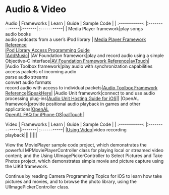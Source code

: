Audio & Video
========


Audio
| Frameworks     | Learn         | Guide  | Sample Code |
| :------------: |:--------------|:-------| :-----------|
| Media Player framework|play songs<br>audio books<br>audio podcasts from a user’s iPod library |  [Media Player Framework Reference](https://developer.apple.com/library/ios/documentation/MediaPlayer/Reference/MediaPlayer_Framework/_index.html#//apple_ref/doc/uid/TP40006952)<br> [iPod Library Access Programming Guide](https://developer.apple.com/library/ios/documentation/Audio/Conceptual/iPodLibraryAccess_Guide/Introduction/Introduction.html#//apple_ref/doc/uid/TP40008765)<br>  |[AddMusic](https://developer.apple.com/library/ios/samplecode/AddMusic/Introduction/Intro.html#//apple_ref/doc/uid/DTS40008845)|
|AV Foundation framework|play and record audio using a simple Objective-C interface|[AV Foundation Framework Reference](https://developer.apple.com/library/ios/documentation/AVFoundation/Reference/AVFoundationFramework/_index.html#//apple_ref/doc/uid/TP40008072)|[avTouch](https://developer.apple.com/library/ios/samplecode/avTouch/Introduction/Intro.html#//apple_ref/doc/uid/DTS40008636)|
|Audio Toolbox framework|play audio with synchronization capabilities<br>access packets of incoming audio<br> parse audio streams<br> convert audio formats<br> record audio with access to individual packets|[Audio Toolbox Framework Reference](https://developer.apple.com/library/ios/documentation/MusicAudio/Reference/CAAudioTooboxRef/_index.html#//apple_ref/doc/uid/TP40002089)|[SpeakHere](https://developer.apple.com/library/ios/samplecode/SpeakHere/Introduction/Intro.html#//apple_ref/doc/uid/DTS40007802)|
|Audio Unit framework|connect to and use audio processing plug-ins|[Audio Unit Hosting Guide for iOS](https://developer.apple.com/library/ios/documentation/MusicAudio/Conceptual/AudioUnitHostingGuide_iOS/Introduction/Introduction.html#//apple_ref/doc/uid/TP40009492)||
|OpenAL framework|provide positional audio playback in games and other applications|[OpenAL](http://openal.org/)<br>[OpenAL FAQ for iPhone OS](https://developer.apple.com/library/ios/technotes/tn2199/_index.html#//apple_ref/doc/uid/DTS40007999)|[oalTouch](https://developer.apple.com/library/ios/samplecode/oalTouch/Introduction/Intro.html#//apple_ref/doc/uid/DTS40007769)|

Video
| Frameworks     | Learn         | Guide  | Sample Code |
| :------------: |:--------------|:-------| :-----------|
|[Using Video](https://developer.apple.com/library/ios/documentation/AudioVideo/Conceptual/MultimediaPG/UsingVideo/UsingVideo.html#//apple_ref/doc/uid/TP40009767-CH3)|video recording<br>playback|||
|||||


View the MoviePlayer sample code project, which demonstrates the powerful MPMoviePlayerController class for playing local or streamed video content; and the Using UIImagePickerController to Select Pictures and Take Photos project, which demonstrates simple movie and picture capture using the UIKit framework.

Continue by reading Camera Programming Topics for iOS to learn how take pictures and movies, and to browse the photo library, using the UIImagePickerController class.


